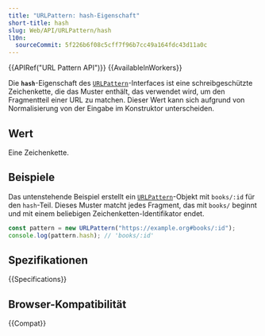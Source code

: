 ```yaml
---
title: "URLPattern: hash-Eigenschaft"
short-title: hash
slug: Web/API/URLPattern/hash
l10n:
  sourceCommit: 5f226b6f08c5cff7f96b7cc49a164fdc43d11a0c
---
```


{{APIRef("URL Pattern API")}} {{AvailableInWorkers}}

Die **`hash`**-Eigenschaft des [`URLPattern`](/de/docs/Web/API/URLPattern)-Interfaces ist eine schreibgeschützte Zeichenkette, die das Muster enthält, das verwendet wird, um den Fragmentteil einer URL zu matchen. Dieser Wert kann sich aufgrund von Normalisierung von der Eingabe im Konstruktor unterscheiden.

## Wert

Eine Zeichenkette.

## Beispiele

Das untenstehende Beispiel erstellt ein [`URLPattern`](/de/docs/Web/API/URLPattern)-Objekt mit `books/:id` für den `hash`-Teil. Dieses Muster matcht jedes Fragment, das mit `books/` beginnt und mit einem beliebigen Zeichenketten-Identifikator endet.

```js
const pattern = new URLPattern("https://example.org#books/:id");
console.log(pattern.hash); // 'books/:id'
```

## Spezifikationen

{{Specifications}}

## Browser-Kompatibilität

{{Compat}}
